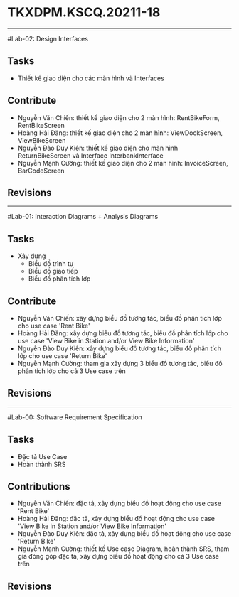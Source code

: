 # TKXDPM.KSCQ.20211-18
----------
#Lab-02: Design Interfaces

## Tasks
- Thiết kế giao diện cho các màn hình và Interfaces

## Contribute
- Nguyễn Văn Chiến: thiết kế giao diện cho 2 màn hình: RentBikeForm, RentBikeScreen
- Hoàng Hải Đăng: thiết kế giao diện cho 2 màn hình: ViewDockScreen, ViewBikeScreen
- Nguyễn Đào Duy Kiên: thiết kế giao diện cho màn hình ReturnBikeScreen và Interface InterbankInterface
- Nguyễn Mạnh Cường: thiết kế giao diện cho 2 màn hình: InvoiceScreen, BarCodeScreen

## Revisions

----------
#Lab-01: Interaction Diagrams + Analysis Diagrams

## Tasks
- Xây dựng 
	+ Biểu đồ trình tự
	+ Biểu đồ giao tiếp
	+ Biểu đồ phân tích lớp

## Contribute
- Nguyễn Văn Chiến: xây dựng biểu đồ tương tác, biểu đồ phân tích lớp cho use case 'Rent Bike'
- Hoàng Hải Đăng: xây dựng biểu đồ tương tác, biểu đồ phân tích lớp  cho use case 'View Bike in Station and/or View Bike Information'
- Nguyễn Đào Duy Kiên: xây dựng biểu đồ tương tác, biểu đồ phân tích lớp  cho use case 'Return Bike'
- Nguyễn Mạnh Cường: tham gia xây dựng 3 biểu đồ tương tác, biểu đồ phân tích lớp cho cả 3 Use case trên

## Revisions

----------

#Lab-00: Software	Requirement	Specification

## Tasks
- Đặc tả Use Case
- Hoàn thành SRS

## Contributions
- Nguyễn Văn Chiến: đặc tả, xây dựng biểu đồ hoạt động cho use case 'Rent Bike'
- Hoàng Hải Đăng: đặc tả, xây dựng biểu đồ hoạt động cho use case 'View Bike in Station and/or View Bike Information'
- Nguyễn Đào Duy Kiên: đặc tả, xây dựng biểu đồ hoạt động cho use case 'Return Bike'
- Nguyễn Mạnh Cường: thiết kế Use case Diagram, hoàn thành SRS, tham gia đóng góp đặc tả, xây dựng biểu đồ hoạt động cho cả 3 Use case trên

## Revisions
